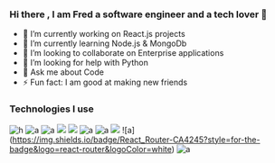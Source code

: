 ### Hi there , I am Fred a software engineer and a tech lover 👋

- 🔭 I’m currently working on React.js projects
- 🌱 I’m currently learning Node.js & MongoDb
- 👯 I’m looking to collaborate on Enterprise applications
- 🤔 I’m looking for help with Python
- 💬 Ask me about Code
- ⚡ Fun fact: I am good at making new friends
 ### Technologies I use

![h](https://img.shields.io/badge/SQLite-07405E?style=for-the-badge&logo=sqlite&logoColor=white) ![a](https://img.shields.io/badge/PostgreSQL-316192?style=for-the-badge&logo=postgresql&logoColor=white) ![a](https://img.shields.io/badge/Django-092E20?style=for-the-badge&logo=django&logoColor=green)
![](https://img.shields.io/badge/fastapi-109989?style=for-the-badge&logo=FASTAPI&logoColor=white) ![](https://img.shields.io/badge/Flask-000000?style=for-the-badge&logo=flask&logoColor=white) ![a](https://img.shields.io/badge/Jupyter-F37626.svg?&style=for-the-badge&logo=Jupyter&logoColor=white) ![a](https://img.shields.io/badge/Markdown-000000?style=for-the-badge&logo=markdown&logoColor=white) ![](https://img.shields.io/badge/React-20232A?style=for-the-badge&logo=react&logoColor=61DAFB) ![a] (https://img.shields.io/badge/React_Router-CA4245?style=for-the-badge&logo=react-router&logoColor=white) ![a](https://img.shields.io/badge/sponsor-30363D?style=for-the-badge&logo=GitHub-Sponsors&logoColor=#white)






